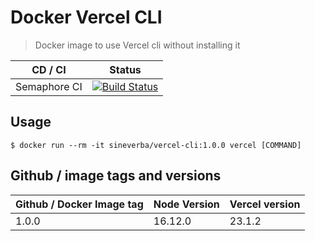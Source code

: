 Docker Vercel CLI
=================

> Docker image to use Vercel cli without installing it

| CD / CI   | Status |
| --------- | ------ |
| Semaphore CI | [![Build Status](https://sineverba.semaphoreci.com/badges/docker-vercel-cli/branches/master.svg)](https://sineverba.semaphoreci.com/projects/docker-vercel-cli) |


## Usage

`$ docker run --rm -it sineverba/vercel-cli:1.0.0 vercel [COMMAND]`


## Github / image tags and versions

| Github / Docker Image tag | Node Version | Vercel version |
| ------------------------- | ------------ | -------------- |
| 1.0.0 | 16.12.0 | 23.1.2 | linux/arm64/v8,linux/amd64,linux/arm/v6,linux/arm/v7 |